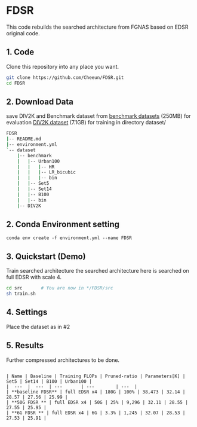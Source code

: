 # FDSR


This code rebuilds the searched architecture from FGNAS based on EDSR original code.

## 1. Code
Clone this repository into any place you want.
```bash
git clone https://github.com/Cheeun/FDSR.git
cd FDSR
```
## 2. Download Data
save DIV2K and Benchmark dataset from 
[benchmark datasets](https://cv.snu.ac.kr/research/EDSR/benchmark.tar) (250MB) for evaluation
[DIV2K dataset](https://cv.snu.ac.kr/research/EDSR/DIV2K.tar) (7.1GB) for training
in directory dataset/
```bash
FDSR
|-- README.md
|-- environment.yml
`-- dataset
    |-- benchmark
    |   |-- Urban100
    |   |   |-- HR
    |   |   |-- LR_bicubic
    |   |   |-- bin
    |   |-- Set5
    |   |-- Set14
    |   |-- B100
    |   |-- bin
    |-- DIV2K
```

## 2. Conda Environment setting
```
conda env create -f environment.yml --name FDSR
```
## 3. Quickstart (Demo)
Train searched architecture 
the searched architecture here is searched on full EDSR with scale 4.
```bash
cd src       # You are now in */FDSR/src
sh train.sh
```
## 4. Settings
Place the dataset as in #2

## 5. Results
Further compressed architectures to be done.
```

| Name | Baseline | Training FLOPs | Pruned-ratio | Parameters[K] | Set5 | Set14 | B100 | Urban100 |
|  ---  |  ---  | ---       | ---        | ---  |
| **baseline FDSR** | full EDSR x4 | 180G | 100% | 38,473 | 32.14 | 28.57 | 27.56 | 25.99 |
| **50G FDSR ** | full EDSR x4 | 50G | 25% | 9,296 | 32.11 | 28.55 | 27.55 | 25.95 |
| **6G FDSR ** | full EDSR x4 | 6G | 3.3% | 1,245 | 32.07 | 28.53 | 27.53 | 25.91 |
```
